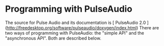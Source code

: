 #  Programming with PulseAudio 

The source for Pulse Audio and its documentation is
 [
	PulseAudio 2.0
      ] (http://freedesktop.org/software/pulseaudio/doxygen/index.html)
There are two ways of programming with PulseAudio:
      the "simple API" and the "asynchronous API".
      Both are described below.

